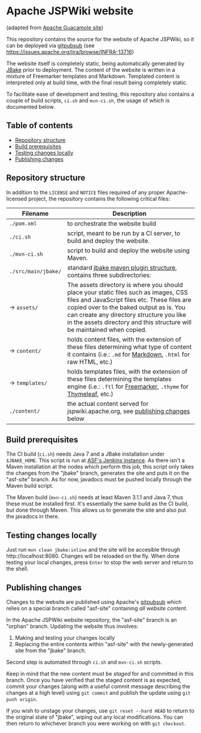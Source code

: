 Apache JSPWiki website
======================

(adapted from [Apache Guacamole site](https://github.com/apache/incubator-guacamole-website))

This repository contains the source for the website of Apache JSPWiki, so it 
can be deployed via [gitpubsub](https://blogs.apache.org/infra/entry/git_based_websites_available) 
(see https://issues.apache.org/jira/browse/INFRA-13716)

The website itself is completely static, being automatically generated by [JBake](https://jbake.org/) 
prior to deployment. The content of the website is written in a mixture of Freemarker templates and 
Markdown. Templated content is interpreted only at build time, with the final result being 
completely static.

To facilitate ease of development and testing, this repository also contains a couple of
build scripts, `ci.sh` and `mvn-ci.sh`, the usage of which is documented below.

Table of contents
-----------------

* [Repository structure](#repository-structure)
* [Build prerequisites](#build-prerequisites)
* [Testing changes locally](#testing-changes-locally)
* [Publishing changes](#publishing-changes)

Repository structure
--------------------

In addition to the `LICENSE` and `NOTICE` files required of any proper Apache-licensed project, 
the repository contains the following critical files:

| Filename            | Description
| -------------       | -----------
| `./pom.xml`         | to orchestrate the website build
| `./ci.sh`           | script, meant to be run by a CI server, to build and deploy the website.
| `./mvn-ci.sh`       | script to build and deploy the website using Maven.
| `./src/main/jbake/` | standard [jbake maven plugin structure](https://github.com/ingenieux/jbake-maven-plugin), contains three subdirectories:
|  -> `assets/`       | The assets directory is where you should place your static files such as images, CSS files and JavaScript files etc. These files are copied over to the baked output as is. You can create any directory structure you like in the assets directory and this structure will be maintained when copied.
|  -> `content/`      | holds content files, with the extension of these files determining what type of content it contains (i.e.: `.md` for [Markdown](http://daringfireball.net/projects/markdown/syntax), `.html` for raw HTML, etc.)
|  -> `templates/`    | holds templates files, with the extension of these files determining the templates engine (i.e.: `.ftl` for [Freemarker](https://freemarker.apache.org/), `.thyme` for [Thymeleaf](http://www.thymeleaf.org/), etc.)
| `./content/`        | the actual content served for jspwiki.apache.org, see [publishing changes](#publishing-changes) below

Build prerequisites
-------------------

The CI build (`ci.sh`) needs Java 7 and a JBake installation under `$JBAKE_HOME`. This 
script is run at [ASF's Jenkins instance](https://builds.apache.org/job/jspwiki-site/). 
As there isn't a Maven installation at the nodes which perform this job, this script 
only takes the changes from the "jbake" branch, generates the site and puts it on the 
"asf-site" branch. As for now, javadocs must be pushed locally through the Maven build 
script.

The Maven build (`mvn-ci.sh`) needs at least Maven 3.1.1 and Java 7, thus these must 
be installed first. It's essentially the same build as the CI build, but done through 
Maven. This allows us to generate the site and also put the javadocs in there.

Testing changes locally
-----------------------

Just run `mvn clean jbake:inline` and the site will be accesible through http://localhost:8080. 
Changes will be reloaded on the fly. When done testing your local changes, press `Enter` to stop 
the web server and return to the shell.

Publishing changes
------------------

Changes to the website are published using Apache's 
[gitpubsub](https://blogs.apache.org/infra/entry/git_based_websites_available) which relies on a 
special branch called "asf-site" containing *all website content*.

In the Apache JSPWiki website repository, the "asf-site" branch is an "orphan" branch. Updating 
the website thus involves:

1. Making and testing your changes locally
2. Replacing the entire contents within "asf-site" with the newly-generated site from the 
   "jbake" branch.

Second step is automated through `ci.sh` and `mvn-ci.sh` scripts. 

Keep in mind that the new content must be *staged* for and committed in this branch. Once you have 
verified that the staged content is as expected, commit your changes (along with a useful commit 
message describing the changes at a high level) using `git commit` and publish the update using 
`git push origin`.

If you wish to unstage your changes, use `git reset --hard HEAD` to return to the original state 
of "jbake", wiping out any local modifications. You can then return to whichever branch you 
were working on with `git checkout`.